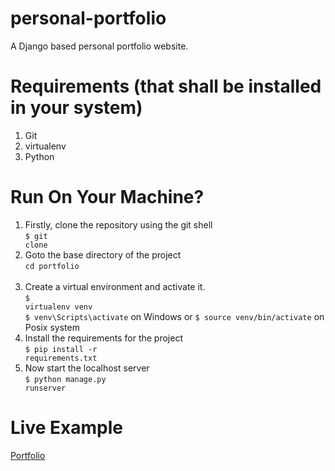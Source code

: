# personal-portfolio
 A Django based personal portfolio website.

# Requirements (that shall be installed in your system)
1. Git 
2. virtualenv
3. Python

# Run On Your Machine?

1. Firstly, clone the repository using the git shell <br>
<code>$ git clone </code> <br>
2. Goto the base directory of the project <br>
<code>cd portfolio </code> <br>
3. Create a virtual environment and activate it. <br>
<code>$ virtualenv venv</code> <br>
<code>$ venv\Scripts\activate</code> on Windows or <code>$ source venv/bin/activate</code> on Posix system <br>
4. Install the requirements for the project <br>
<code>$ pip install -r requirements.txt</code>  <br>
5. Now start the localhost server<br>
<code>$ python manage.py runserver</code> <br>

# Live Example
[Portfolio]()